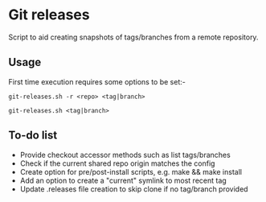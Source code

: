 Git releases
============

Script to aid creating snapshots of tags/branches from a remote repository.

Usage
-
First time execution requires some options to be set:-
```
git-releases.sh -r <repo> <tag|branch>
```

```
git-releases.sh <tag|branch>
```

To-do list
-
* Provide checkout accessor methods such as list tags/branches
* Check if the current shared repo origin matches the config
* Create option for pre/post-install scripts, e.g. make && make install
* Add an option to create a "current" symlink to most recent tag
* Update .releases file creation to skip clone if no tag/branch provided
